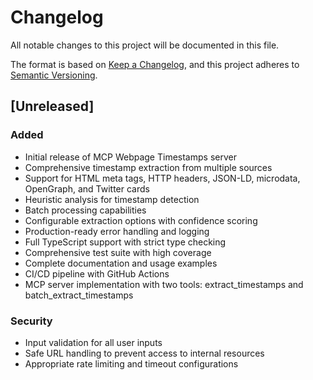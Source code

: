 # Changelog

All notable changes to this project will be documented in this file.

The format is based on [Keep a Changelog](https://keepachangelog.com/en/1.0.0/),
and this project adheres to [Semantic Versioning](https://semver.org/spec/v2.0.0.html).

## [Unreleased]

### Added
- Initial release of MCP Webpage Timestamps server
- Comprehensive timestamp extraction from multiple sources
- Support for HTML meta tags, HTTP headers, JSON-LD, microdata, OpenGraph, and Twitter cards
- Heuristic analysis for timestamp detection
- Batch processing capabilities
- Configurable extraction options with confidence scoring
- Production-ready error handling and logging
- Full TypeScript support with strict type checking
- Comprehensive test suite with high coverage
- Complete documentation and usage examples
- CI/CD pipeline with GitHub Actions
- MCP server implementation with two tools: extract_timestamps and batch_extract_timestamps

### Security
- Input validation for all user inputs
- Safe URL handling to prevent access to internal resources
- Appropriate rate limiting and timeout configurations